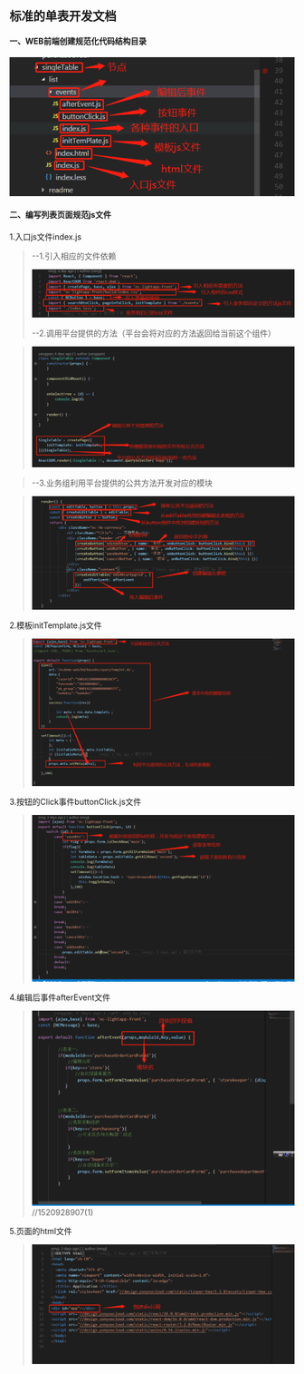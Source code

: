 ## 标准的单表开发文档
#### 一、WEB前端创建规范化代码结构目录
![image](img/1520944969(1).jpg)
#### 二、编写列表页面规范js文件
1.入口js文件index.js
>--1.引入相应的文件依赖
>
>![image](img/1520670704(1).jpg)
>
>--2.调用平台提供的方法（平台会将对应的方法返回给当前这个组件）

>![image](img/1520927754(1).jpg)
>

>--3.业务组利用平台提供的公共方法开发对应的模块

>![image](img/1520945298(1).jpg)

2.模板initTemplate.js文件

>![image](img/1520679480(1).jpg)


3.按钮的Click事件buttonClick.js文件

>![image](img/1520821547(1).jpg)
>
4.编辑后事件afterEvent文件

>![image](img/1520928907(1).jpg)
>//1520928907(1)

5.页面的html文件

>![image](img/1520681051(1).jpg)
>